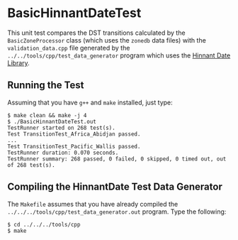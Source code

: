# BasicHinnantDateTest

This unit test compares the DST transitions calculated by the
`BasicZoneProcessor` class (which uses the `zonedb` data files) with the
`validation_data.cpp` file generated by the
`../../tools/cpp/test_data_generator` program which uses the [Hinnant Date
Library](https://github.com/HowardHinnant/date).

## Running the Test

Assuming that you have `g++` and `make` installed, just type:
```
$ make clean && make -j 4
$ ./BasicHinnantDateTest.out
TestRunner started on 268 test(s).
Test TransitionTest_Africa_Abidjan passed.
...
Test TransitionTest_Pacific_Wallis passed.
TestRunner duration: 0.070 seconds.
TestRunner summary: 268 passed, 0 failed, 0 skipped, 0 timed out, out of 268 test(s).
```

## Compiling the HinnantDate Test Data Generator

The `Makefile` assumes that you have already compiled the
`../../../tools/cpp/test_data_generator.out` program. Type the following:

```
$ cd ../../../tools/cpp
$ make
```
